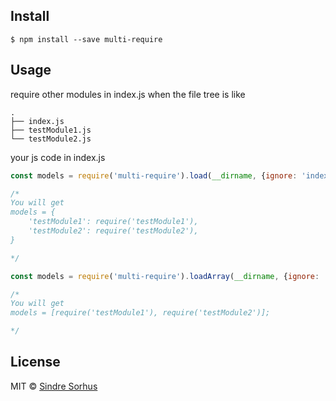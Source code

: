 
## Install

```console
$ npm install --save multi-require
```


## Usage

require other modules in index.js when the file tree is like

```
.
├── index.js
├── testModule1.js
└── testModule2.js

```

your js code in index.js

```js
const models = require('multi-require').load(__dirname, {ignore: 'index.js'}); // 1st argument is absolute path

/*
You will get
models = {
    'testModule1': require('testModule1'),
    'testModule2': require('testModule2'),
}

*/
```

```js
const models = require('multi-require').loadArray(__dirname, {ignore: 'index.js'});

/*
You will get
models = [require('testModule1'), require('testModule2')];

*/
```


## License

MIT © [Sindre Sorhus](https://sindresorhus.com)
